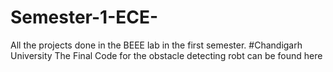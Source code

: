 # Semester-1-ECE-
All the projects done in the BEEE lab in the first semester. #Chandigarh University
The Final Code for the obstacle detecting robt can be found here

